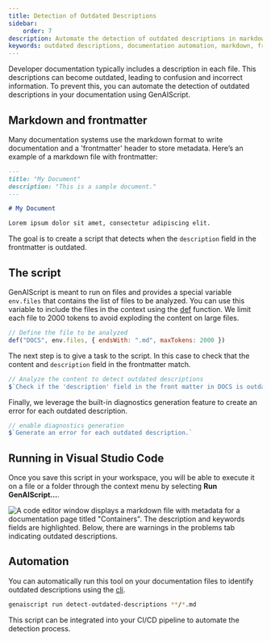 ```yaml
---
title: Detection of Outdated Descriptions
sidebar:
    order: 7
description: Automate the detection of outdated descriptions in markdown documentation to maintain accuracy and consistency.
keywords: outdated descriptions, documentation automation, markdown, frontmatter, GenAIScript
---
```


Developer documentation typically includes a description in each file. This descriptions can become outdated, leading to confusion and incorrect information. To prevent this, you can automate the detection of outdated descriptions in your documentation using GenAIScript.

## Markdown and frontmatter

Many documentation systems use the markdown format to write documentation and a 'frontmatter' header to store metadata. Here’s an example of a markdown file with frontmatter:

```markdown
---
title: "My Document"
description: "This is a sample document."
---

# My Document

Lorem ipsum dolor sit amet, consectetur adipiscing elit.
```

The goal is to create a script that detects when the `description` field in the frontmatter is outdated.

## The script

GenAIScript is meant to run on files and provides a special variable `env.files` that contains the list of files to be analyzed. You can use this variable to include the files in the context using the [def](/genaiscript/reference/scripts/context) function. We limit each file to 2000 tokens to avoid exploding the content on large files.

```js title="detect-outdated-descriptions.genai.mjs"
// Define the file to be analyzed
def("DOCS", env.files, { endsWith: ".md", maxTokens: 2000 })
```

The next step is to give a task to the script. In this case to check that the content and `description` field in the frontmatter match.

```js
// Analyze the content to detect outdated descriptions
$`Check if the 'description' field in the front matter in DOCS is outdated.`
```

Finally, we leverage the built-in diagnostics generation feature to create an error for each outdated description.

```js
// enable diagnostics generation
$`Generate an error for each outdated description.`
```

## Running in Visual Studio Code

Once you save this script in your workspace, you will be able to execute it on a file or a folder through the context menu
by selecting **Run GenAIScript...**.

![A code editor window displays a markdown file with metadata for a documentation page titled "Containers". The description and keywords fields are highlighted. Below, there are warnings in the problems tab indicating outdated descriptions.](../../../assets/detect-outdated-descriptions.png)

## Automation

You can automatically run this tool on your documentation files to identify outdated descriptions using the [cli](/genaiscript/reference/cli).

```sh
genaiscript run detect-outdated-descriptions **/*.md
```

This script can be integrated into your CI/CD pipeline to automate the detection process.
